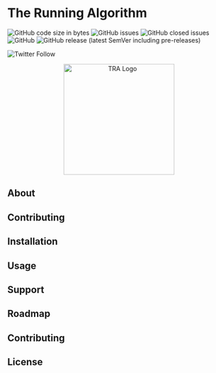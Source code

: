 # The Running Algorithm
![GitHub code size in bytes](https://img.shields.io/github/languages/code-size/therunningalgorithm/TRA365?style=for-the-badge)
![GitHub issues](https://img.shields.io/github/issues/therunningalgorithm/TRA365?style=for-the-badge)
![GitHub closed issues](https://img.shields.io/github/issues-closed/therunningalgorithm/TRA365?style=for-the-badge)
![GitHub](https://img.shields.io/github/license/therunningalgorithm/TRA365?style=for-the-badge)
![GitHub release (latest SemVer including pre-releases)](https://img.shields.io/github/v/release/therunningalgorithm/TRA365?include_prereleases&sort=semver&style=for-the-badge)  

![Twitter Follow](https://img.shields.io/twitter/follow/therunningalgo?style=social)

<p align="center">
  <img width="250" height="250" alt="TRA Logo" src="https://www.therunningalgorithm.com/wp-content/uploads/2020/05/Icon_Square.png">
</p>

## About


## Contributing


## Installation


## Usage


## Support


## Roadmap


## Contributing


## License
